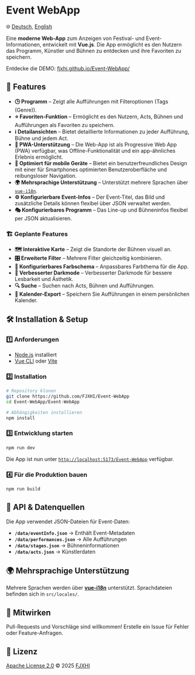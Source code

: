 # Event WebApp  

🌐
[Deutsch][DE],
[English][EN]

[DE]:README.de.md
[EN]:../README.md

Eine **moderne Web-App** zum Anzeigen von Festival- und Event-Informationen, entwickelt mit **Vue.js**. Die App ermöglicht es den Nutzern das Programm, Künstler und Bühnen zu entdecken und ihre Favoriten zu speichern.  

Entdecke die DEMO: [fjxhi.github.io/Event-WebApp/](https://fjxhi.github.io/Event-WebApp/)

## 🚀 Features 
- **🕒 Programm** – Zeigt alle Aufführungen mit Filteroptionen (Tags (Genre)).
- **⭐ Favoriten-Funktion** – Ermöglicht es den Nutzern, Acts, Bühnen und Aufführungen als Favoriten zu speichern.
- **ℹ️ Detailansichten** – Bietet detaillierte Informationen zu jeder Aufführung, Bühne und jedem Act.
- **📱 PWA-Unterstützung** – Die Web-App ist als Progressive Web App (PWA) verfügbar, was Offline-Funktionalität und ein app-ähnliches Erlebnis ermöglicht.  
- **📲 Optimiert für mobile Geräte** – Bietet ein benutzerfreundliches Design mit einer für Smartphones optimierten Benutzeroberfläche und reibungsloser Navigation.
- **🌍 Mehrsprachige Unterstützung** – Unterstützt mehrere Sprachen über [`vue-i18n`](https://github.com/intlify/vue-i18n).  
- **⚙️ Konfigurierbare Event-Infos** – Der Event-Titel, das Bild und zusätzliche Details können flexibel über JSON verwaltet werden.  
- **🎭 Konfigurierbares Programm** – Das Line-up und Bühneninfos flexibel per JSON aktualisieren.

### 🏗️ Geplante Features  
- **🗺️ Interaktive Karte** – Zeigt die Standorte der Bühnen visuell an.  
- **🎛️ Erweiterte Filter** – Mehrere Filter gleichzeitig kombinieren.  
- **🎨 Konfigurierbares Farbschema** – Anpassbares Farbthema für die App.
- **🌙 Verbesserter Darkmode** – Verbesserter Darkmode für bessere Lesbarkeit und Ästhetik.  
- **🔍 Suche** – Suchen nach Acts, Bühnen und Aufführungen.  
- **📆 Kalender-Export** – Speichern Sie Aufführungen in einem persönlichen Kalender.  

## 🛠️ Installation & Setup  

### 1️⃣ Anforderungen  
- [Node.js](https://nodejs.org/) installiert  
- [Vue CLI](https://cli.vuejs.org/) oder [Vite](https://vitejs.dev/)  

### 2️⃣ Installation  
```sh
# Repository klonen
git clone https://github.com/FJXHI/Event-WebApp
cd Event-WebApp/Event-WebApp

# Abhängigkeiten installieren
npm install
```  

### 3️⃣ Entwicklung starten  
```sh
npm run dev
```  
Die App ist nun unter [`http://localhost:5173/Event-WebApp`](http://localhost:5173/Event-WebApp) verfügbar.

### 4️⃣ Für die Produktion bauen  
```sh
npm run build
```  

## 🔗 API & Datenquellen  
Die App verwendet JSON-Dateien für Event-Daten:  
- **`/data/eventInfo.json`** → Enthält Event-Metadaten  
- **`/data/performances.json`** → Alle Aufführungen  
- **`/data/stages.json`** → Bühneninformationen  
- **`/data/acts.json`** → Künstlerdaten  

## 🌍 Mehrsprachige Unterstützung  
Mehrere Sprachen werden über [**vue-i18n**](https://github.com/intlify/vue-i18n) unterstützt. Sprachdateien befinden sich in `src/locales/`.

## 👥 Mitwirken  
Pull-Requests und Vorschläge sind willkommen! Erstelle ein Issue für Fehler oder Feature-Anfragen.  

## 📝 Lizenz  
[Apache License 2.0](LICENSE) © 2025 [FJXHI](https://github.com/FJXHI)